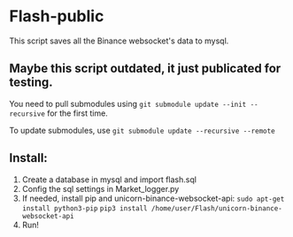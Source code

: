 # Flash-public
This script saves all the Binance websocket's data to mysql.

## Maybe this script outdated, it just publicated for testing.

You need to pull submodules using ```git submodule update --init --recursive``` for the first time.


To update submodules, use ```git submodule update --recursive --remote```

## Install:

1. Create a database in mysql and import flash.sql
2. Config the sql settings in Market_logger.py
3. If needed, install pip and unicorn-binance-websocket-api:
```sudo apt-get install python3-pip```
```pip3 install /home/user/Flash/unicorn-binance-websocket-api```
4. Run!
